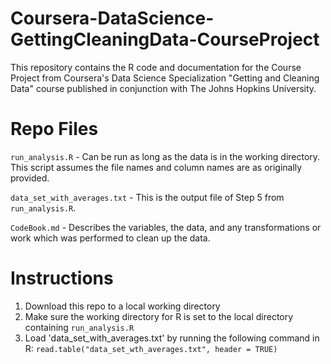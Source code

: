 # Coursera-DataScience-GettingCleaningData-CourseProject
This repository contains the R code and documentation for the Course Project from Coursera's Data Science Specialization "Getting and Cleaning Data" course published in conjunction with The Johns Hopkins University.

# Repo Files
`run_analysis.R` - Can be run as long as the data is in the working directory. This script assumes the file names and column names are as originally provided.

`data_set_with_averages.txt` - This is the output file of Step 5 from `run_analysis.R`.

`CodeBook.md` - Describes the variables, the data, and any transformations or work which was performed to clean up the data.


# Instructions
1. Download this repo to a local working directory
2. Make sure the working directory for R is set to the local directory containing `run_analysis.R`
3. Load 'data_set_with_averages.txt' by running the following command in R: `read.table("data_set_wth_averages.txt", header = TRUE)`
